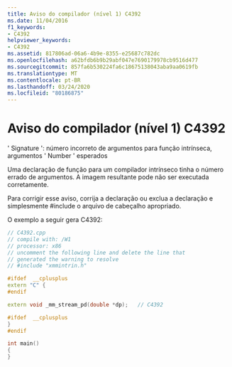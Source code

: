 ```yaml
---
title: Aviso do compilador (nível 1) C4392
ms.date: 11/04/2016
f1_keywords:
- C4392
helpviewer_keywords:
- C4392
ms.assetid: 817806ad-06a6-4b9e-8355-e25687c782dc
ms.openlocfilehash: a62bfdb6b9b29abf047e7690179978cb9516d477
ms.sourcegitcommit: 857fa6b530224fa6c18675138043aba9aa0619fb
ms.translationtype: MT
ms.contentlocale: pt-BR
ms.lasthandoff: 03/24/2020
ms.locfileid: "80186875"
---
```

# <a name="compiler-warning-level-1-c4392"></a>Aviso do compilador (nível 1) C4392

' Signature ': número incorreto de argumentos para função intrínseca, argumentos ' Number ' esperados

Uma declaração de função para um compilador intrínseco tinha o número errado de argumentos. A imagem resultante pode não ser executada corretamente.

Para corrigir esse aviso, corrija a declaração ou exclua a declaração e simplesmente #include o arquivo de cabeçalho apropriado.

O exemplo a seguir gera C4392:

```cpp
// C4392.cpp
// compile with: /W1
// processor: x86
// uncomment the following line and delete the line that
// generated the warning to resolve
// #include "xmmintrin.h"

#ifdef  __cplusplus
extern "C" {
#endif

extern void _mm_stream_pd(double *dp);   // C4392

#ifdef  __cplusplus
}
#endif

int main()
{
}
```
